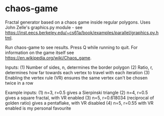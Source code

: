 # chaos-game
Fractal generator based on a chaos game inside regular polygons. Uses John Zelle's graphics.py module - see https://inst.eecs.berkeley.edu/~cs61a/book/examples/parallel/graphics.py.html.

Run chaos-game to see results. Press Q while running to quit. For information on the game itself see https://en.wikipedia.org/wiki/Chaos_game.

Inputs: (1) Number of sides, n, determines the border polygon
        (2) Ratio, r, determines how far towards each vertex to travel with each iteration
        (3) Enabling the vertex rule (VR) ensures the same vertex can't be chosen twice in a row

Example inputs: (1) n=3, r=0.5 gives a Sierpinski triangle
                (2) n=4, r=0.5 gives a square fractal, with VR enabled
                (3) n=5, r=0.618034 (reciprocal of golden ratio) gives a pentaflake, with VR disabled
                (4) n=5, r=0.55 with VR enabled is my personal favourite
